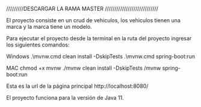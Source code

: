 /////////DESCARGAR LA RAMA MASTER ////////////////////////////

El proyecto consiste en un crud de vehiculos, los vehiculos tienen una marca y la marca tiene un modelo.

Para ejecutar el proyecto desde la terminal en la ruta del proyecto ingresar los siguientes comandos:

Windows .\mvnw.cmd clean install -DskipTests .\mvnw.cmd spring-boot:run

MAC chmod +x mvnw ./mvnw clean install -DskipTests /mvnw spring-boot:run

Esta es la url de la página principal http://localhost:8080/

El proyecto funciona para la versión de Java 11.
